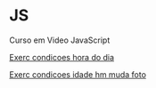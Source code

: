 # JS
 Curso em Video JavaScript

<a href= "https://cintiabsza.github.io/JS/Aula_12_Condicoes_P2/Exerc_01_Condicoes_hora_do_dia/exerc01_Condicoes_hora_imagem_cor.html"> Exerc condicoes hora do dia

<a href= "https://cintiabsza.github.io/JS/Aula_12_Condicoes_P2/Exerc_02_Condicoes_idade_mf_foto/ex_exerc02_Condicoes_idade_mf_foto.html"> Exerc condicoes idade hm muda foto
